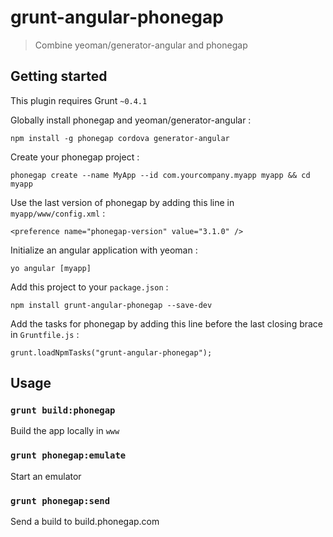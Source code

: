 # grunt-angular-phonegap

> Combine yeoman/generator-angular and phonegap

## Getting started

This plugin requires Grunt `~0.4.1`

Globally install phonegap and yeoman/generator-angular :

    npm install -g phonegap cordova generator-angular

Create your phonegap project :
    
    phonegap create --name MyApp --id com.yourcompany.myapp myapp && cd myapp
    

Use the last version of phonegap by adding this line in `myapp/www/config.xml` :

    <preference name="phonegap-version" value="3.1.0" />

Initialize an angular application with yeoman :

    yo angular [myapp]
    
Add this project to your `package.json` :
    
    npm install grunt-angular-phonegap --save-dev
    
Add the tasks for phonegap by adding this line before the last closing brace in `Gruntfile.js` :
    
    grunt.loadNpmTasks("grunt-angular-phonegap");


## Usage

### `grunt build:phonegap`

Build the app locally in `www`

### `grunt phonegap:emulate`

Start an emulator

### `grunt phonegap:send`

Send a build to build.phonegap.com
